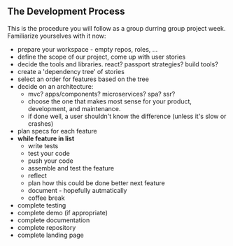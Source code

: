 ## The Development Process
This is the procedure you will follow as a group durring group project week. Familiarize yourselves with it now:

* prepare your workspace - empty repos, roles, ...
* define the scope of our project, come up with user stories
* decide the tools and libraries.  react? passport strategies? build tools?
* create a 'dependency tree' of stories
* select an order for features based on the tree  
* decide on an architecture:  
  * mvc? apps/components? microservices? spa? ssr?  
  * choose the one that makes most sense for your product, development, and maintenance. 
  * if done well, a user shouldn't know the difference (unless it's slow or crashes)  
* plan specs for each feature
* __while feature in list__
  * write tests
  * test your code
  * push your code
  * assemble and test the feature
  * reflect
  * plan how this could be done better next feature
  * document - hopefully autmatically
  * coffee break
* complete testing
* complete demo (if appropriate)
* complete documentation
* complete repository
* complete landing page

